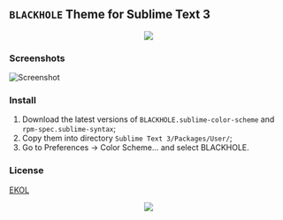 ## `BLACKHOLE` Theme for Sublime Text 3

<p align="center"><a href="#readme"><img src="https://gh.kaos.st/blackhole.jpg"/></a></p>

### Screenshots

![Screenshot](https://gh.kaos.st/blackhole-sublime.png)

### Install

1. Download the latest versions of `BLACKHOLE.sublime-color-scheme` and `rpm-spec.sublime-syntax`;
2. Copy them into directory `Sublime Text 3/Packages/User/`;
3. Go to Preferences → Color Scheme… and select BLACKHOLE.

### License

[EKOL](https://essentialkaos.com/ekol)

<p align="center"><a href="https://essentialkaos.com"><img src="https://gh.kaos.st/ekgh.svg"/></a></p>
